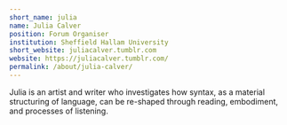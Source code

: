 ```yaml
---
short_name: julia
name: Julia Calver
position: Forum Organiser
institution: Sheffield Hallam University
short_website: juliacalver.tumblr.com
website: https://juliacalver.tumblr.com/
permalink: /about/julia-calver/
---
```


Julia is an artist and writer who investigates how syntax, as a material structuring of language, can be re-shaped through reading, embodiment, and processes of listening.